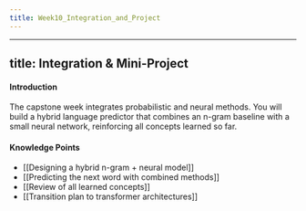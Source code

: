 ```yaml
---
title: Week10_Integration_and_Project
---
```

---
title: Integration & Mini-Project
---

#### Introduction
The capstone week integrates probabilistic and neural methods. You will build a hybrid language predictor that combines an n-gram baseline with a small neural network, reinforcing all concepts learned so far.

#### Knowledge Points
- [[Designing a hybrid n-gram + neural model]]
- [[Predicting the next word with combined methods]]
- [[Review of all learned concepts]]
- [[Transition plan to transformer architectures]] 
